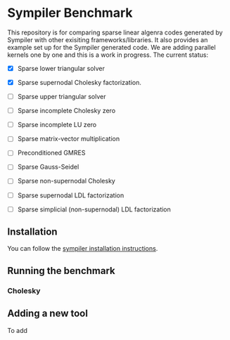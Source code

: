 # Sympiler Benchmark
This repository is for comparing sparse linear algenra codes generated by Sympiler with other exisiting frameworks/libraries. 
It also provides an example set up for the Sympiler generated code. 
We are adding parallel kernels one by one and this is a work in progress. 
The current status:
- [x] Sparse lower triangular solver 
- [x] Sparse supernodal Cholesky factorization. 
- [ ] Sparse upper triangular solver
- [ ] Sparse incomplete Cholesky zero
- [ ] Sparse incomplete LU zero
- [ ] Sparse matrix-vector multiplication
- [ ] Preconditioned GMRES
- [ ] Sparse Gauss-Seidel
- [ ] Sparse non-supernodal Cholesky
- [ ] Sparse supernodal LDL factorization
- [ ] Sparse simplicial (non-supernodal) LDL factorization


## Installation
You can follow the [sympiler installation instructions](https://github.com/sympiler/sympiler). 



## Running the benchmark
### Cholesky



## Adding a new tool
To add 
